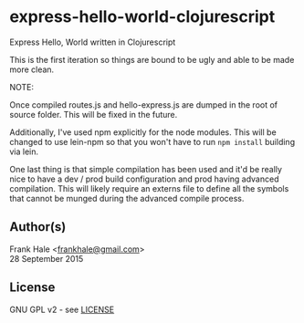 # express-hello-world-clojurescript
Express Hello, World written in Clojurescript

This is the first iteration so things are bound to be ugly and able to be made
more clean.

NOTE:

Once compiled routes.js and hello-express.js are dumped in the root of source
folder. This will be fixed in the future.

Additionally, I've used npm explicitly for the node modules. This will be
changed to use lein-npm so that you won't have to run `npm install` building via
lein.

One last thing is that simple compilation has been used and it'd be really nice
to have a dev / prod build configuration and prod having advanced compilation.
This will likely require an externs file to define all the symbols that cannot
be munged during the advanced compile process.

## Author(s)

Frank Hale &lt;frankhale@gmail.com&gt;  
28 September 2015

## License

GNU GPL v2 - see [LICENSE](LICENSE)
